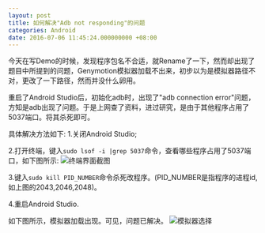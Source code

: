 ```yaml
---
layout: post
title: 如何解决"Adb not responding"的问题
categories: Android
date: 2016-07-06 11:45:24.000000000 +08:00
---
```

<p>今天在写Demo的时候，发现程序包名不合适，就Rename了一下，然而却出现了题目中所提到的问题，Genymotion模拟器加载不出来，初步以为是模拟器路径不对，更改了一下路径，然而并没什么卵用。</p>
<p>重启了Android Studio后，初始化adb时，出现了"adb connection error"问题，方知是adb出现了问题。于是上网查了资料，进过研究，是由于其他程序占用了5037端口。将其杀死即可。</p>
具体解决方法如下:
1.关闭Android Studio;

2.打开终端，键入`sudo lsof -i |grep 5037`命令，查看哪些程序占用了5037端口，如下图所示:
![终端界面截图](http://img.blog.csdn.net/20160706114050836)

3.键入`sudo kill PID_NUMBER`命令杀死改程序。(PID_NUMBER是指程序的进程id,如上图的2043,2046,2048)。

4.重启Android Studio.

如下图所示，模拟器加载出现。可见，问题已解决。
![模拟器选择](http://img.blog.csdn.net/20160706114600908)